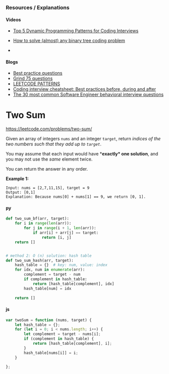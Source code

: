 ### Resources / Explanations

#### Videos
 - [Top 5 Dynamic Programming Patterns for Coding Interviews](https://youtu.be/mBNrRy2_hVs)

 - [How to solve (almost) any binary tree coding problem](https://youtu.be/s2Yyk3qdy3o)

 - 


#### Blogs
 - [Best practice questions](https://www.techinterviewhandbook.org/best-practice-questions/)
 - [Grind 75 questions](https://www.techinterviewhandbook.org/grind75)
 - [LEETCODE PATTERNS](https://seanprashad.com/leetcode-patterns/)
 - [Coding interview cheatsheet: Best practices before, during and after](https://www.techinterviewhandbook.org/coding-interview-cheatsheet/)
 - [The 30 most common Software Engineer behavioral interview questions](https://www.techinterviewhandbook.org/behavioral-interview-questions/)



# Two Sum

https://leetcode.com/problems/two-sum/

Given an array of integers `nums` and an integer `target`, return *indices of the two numbers such that they add up to `target`*.

You may assume that each input would have ***exactly\* one solution**, and you may not use the *same* element twice.

You can return the answer in any order.

 

**Example 1:**

```
Input: nums = [2,7,11,15], target = 9
Output: [0,1]
Explanation: Because nums[0] + nums[1] == 9, we return [0, 1].
```



#### py

```python
def two_sum_bf(arr, target):
    for i in range(len(arr)):
        for j in range(i + 1, len(arr)):
            if arr[i] + arr[j] == target:
                return [i, j]
    return []


# method 2: O (n) solution: hash table
def two_sum_hash(arr, target):
    hash_table = {}  # key: num, value: index
    for idx, num in enumerate(arr):
        complement = target - num
        if complement in hash_table:
            return [hash_table[complement], idx]
        hash_table[num] = idx
    
    return []
```



#### js

```javascript
var twoSum = function (nums, target) {
    let hash_table = {};
    for (let i = 0; i < nums.length; i++) {
        let complement = target - nums[i];
        if (complement in hash_table) {
            return [hash_table[complement], i];
        }
        hash_table[nums[i]] = i;
    }

};
```



